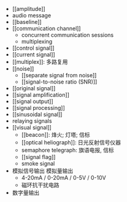 - [[amplitude]]
- audio message
- [[baseline]]
- [[communication channel]]
    - concurrent communication sessions
    - multiplexing
- [[control signal]]
- [[current signal]]
- [[multiplex]]: 多路复用
- [[noise]]
    - [[separate signal from noise]]
    - [[signal-to-noise ratio (SNR)]]
- [[original signal]]
- [[signal amplification]]
- [[signal output]]
- [[signal processing]]
- [[sinusoidal signal]]
- relaying signals
- [[visual signal]]
    - [[beacon]]: 烽火; 灯塔; 信标
    - [[optical heliograph]]: 日光反射信号仪器
    - semaphore telegraph: 旗语电报, 信标
    - [[signal flag]]
    - smoke signal
- 模拟信号输出 模拟量输出
    - 4-20mA / 0-20mA / 0-5V / 0-10V
    - 磁环抗干扰电路
- 数字量输出
